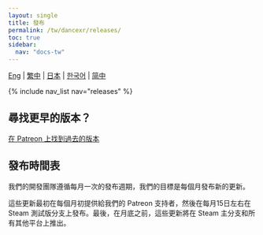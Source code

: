 ```yaml
---
layout: single
title: 發布
permalink: /tw/dancexr/releases/
toc: true
sidebar:
  nav: "docs-tw"
---
```

[Eng](/dancexr/releases/releases) | [繁中](/tw/dancexr/releases/releases) | [日本](/jp/dancexr/releases/releases) | [한국어](/kr/dancexr/releases/releases) | [简中](/zh/dancexr/releases/releases)


{% include nav_list nav="releases" %}

## 尋找更早的版本？

[在 Patreon 上找到過去的版本](https://www.patreon.com/dvvr)

## 發布時間表

我們的開發團隊遵循每月一次的發布週期，我們的目標是每個月發布新的更新。

這些更新最初在每個月初提供給我們的 Patreon 支持者，然後在每月15日左右在 Steam 測試版分支上發布。最後，在月底之前，這些更新將在 Steam 主分支和所有其他平台上推出。